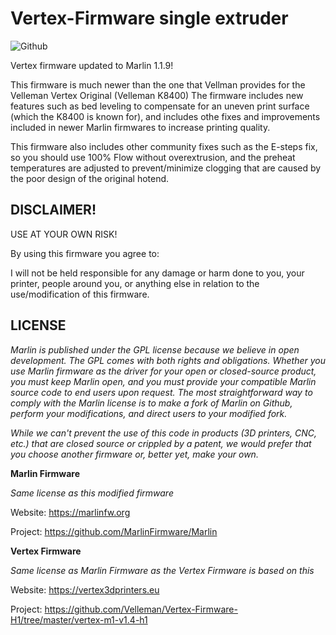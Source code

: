 # Vertex-Firmware single extruder
![Github](https://img.shields.io/badge/license-GPL--3.0-orange)

Vertex firmware updated to Marlin 1.1.9!

This firmware is much newer than the one that Vellman provides for the Velleman Vertex Original (Velleman K8400)
The firmware includes new features such as bed leveling to compensate for an uneven print surface (which the K8400 is known for), and includes othe fixes and improvements included in newer Marlin firmwares to increase printing quality.

This firmware also includes other community fixes such as the E-steps fix, so you should use 100% Flow without overextrusion, and the preheat temperatures are adjusted to prevent/minimize clogging that are caused by the poor design of the original hotend.

## DISCLAIMER!

USE AT YOUR OWN RISK!

By using this firmware you agree to:

I will not be held responsible for any damage or harm done to you, your printer, people around you, or anything else in relation to the use/modification of this firmware.

## LICENSE

*Marlin is published under the GPL license because we believe in open development. The GPL comes with both rights and obligations. Whether you use Marlin firmware as the driver for your open or closed-source product, you must keep Marlin open, and you must provide your compatible Marlin source code to end users upon request. The most straightforward way to comply with the Marlin license is to make a fork of Marlin on Github, perform your modifications, and direct users to your modified fork.*

*While we can't prevent the use of this code in products (3D printers, CNC, etc.) that are closed source or crippled by a patent, we would prefer that you choose another firmware or, better yet, make your own.*

**Marlin Firmware**

*Same license as this modified firmware*

Website: https://marlinfw.org

Project: https://github.com/MarlinFirmware/Marlin

**Vertex Firmware**

*Same license as Marlin Firmware as the Vertex Firmware is based on this*

Website: https://vertex3dprinters.eu

Project: https://github.com/Velleman/Vertex-Firmware-H1/tree/master/vertex-m1-v1.4-h1
